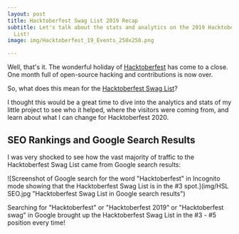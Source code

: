 ```yaml
---
layout: post
title: Hacktoberfest Swag List 2019 Recap
subtitle: Let's talk about the stats and analytics on the 2019 Hacktoberfest Swag
  List!
image: img/Hacktoberfest_19_Events_250x250.png

---
```

Well, that's it. The wonderful holiday of [Hacktoberfest](http://hacktoberfest.digitalocean.com "Hacktoberfest website") has come to a close. One month full of open-source hacking and contributions is now over.

So, what does this mean for the [Hacktoberfest Swag List](https://hacktoberfestswaglist.com/ "Hacktoberfest Swag List")?

I thought this would be a great time to dive into the analytics and stats of my little project to see who it helped, where the visitors were coming from, and learn about what I can change for Hacktoberfest 2020.

## SEO Rankings and Google Search Results

I was very shocked to see how the vast majority of traffic to the Hacktoberfest Swag List came from Google search results:

![Screenshot of Google search for the word "Hacktoberfest" in Incognito mode showing that the Hacktoberfest Swag List is in the #3 spot.](img/HSL SEO.jpg "Hacktoberfest Swag List in Google search results")

Searching for "Hacktoberfest" or "Hacktoberfest 2019" or "Hacktoberfest swag" in Google brought up the Hacktoberfest Swag List in the #3 - #5 position every time! 
